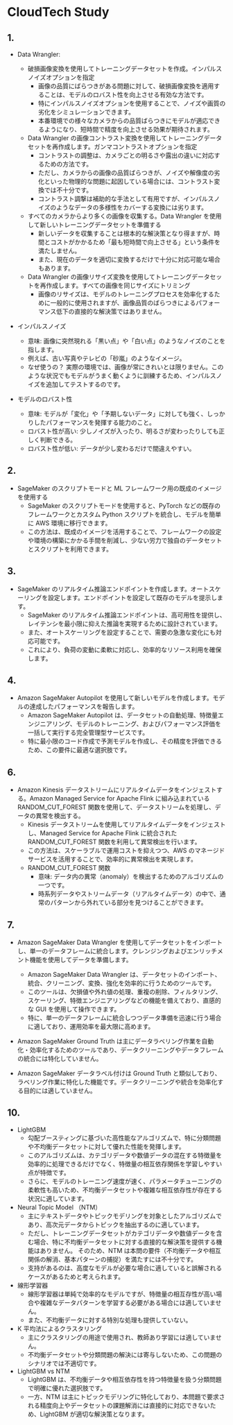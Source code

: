 # CloudTech Study

## 1.

- Data Wrangler:

  - 破損画像変換を使用してトレーニングデータセットを作成。インパルスノイズオプションを指定
    - 画像の品質にばらつきがある問題に対して、破損画像変換を適用することは、モデルのロバスト性を向上させる有効な方法です。
    - 特にインパルスノイズオプションを使用することで、ノイズや画質の劣化をシミュレーションできます。
    - 本番環境での様々なカメラからの品質ばらつきにモデルが適応できるようになり、短時間で精度を向上させる効果が期待されます。
  - Data Wrangler の画像コントラスト変換を使用してトレーニングデータセットを再作成します。ガンマコントラストオプションを指定
    - コントラストの調整は、カメラごとの明るさや露出の違いに対応するための方法です。
    - ただし、カメラからの画像の品質ばらつきが、ノイズや解像度の劣化といった物理的な問題に起因している場合には、コントラスト変換では不十分です。
    - コントラスト調撃は補助的な手法として有用ですが、インパルスノイズのようなデータの多様性をカバーする変換には劣ります。
  - すべてのカメラからより多くの画像を収集する。Data Wrangler を使用して新しいトレーニングデータセットを準備する
    - 新しいデータを収集することは根本的な解決策となり得ますが、時間とコストがかかるため「最も短時間で向上させる」という条件を満たしません。
    - また、現在のデータを適切に変換するだけで十分に対応可能な場合もあります。
  - Data Wrangler の画像リサイズ変換を使用してトレーニングデータセットを再作成します。すべての画像を同じサイズにトリミング
    - 画像のリサイズは、モデルのトレーニングプロセスを効率化するために一般的に使用されますが、画像品質のばらつきによるパフォーマンス低下の直接的な解決策ではありません。

- インパルスノイズ
  - 意味: 画像に突然現れる「黒い点」や「白い点」のようなノイズのことを指します。
  - 例えば、古い写真やテレビの「砂嵐」のようなイメージ。
  - なぜ使うの？ 実際の環境では、画像が常にきれいとは限りません。このような状況でもモデルがうまく動くように訓練するため、インパルスノイズを追加してテストするのです。
- モデルのロバスト性
  - 意味: モデルが「変化」や「予期しないデータ」に対しても強く、しっかりしたパフォーマンスを発揮する能力のこと。
  - ロバスト性が高い: 少しノイズが入ったり、明るさが変わったりしても正しく判断できる。
  - ロバスト性が低い: データが少し変わるだけで間違えやすい。

## 2.

- SageMaker のスクリプトモードと ML フレームワーク用の既成のイメージを使用する
  - SageMaker のスクリプトモードを使用すると、PyTorch などの既存のフレームワークとカスタム Python スクリプトを統合し、モデルを簡単に AWS 環境に移行できます。
  - この方法は、既成のイメージを活用することで、フレームワークの設定や環境の構築にかかる手間を削減し、少ない労力で独自のデータセットとスクリプトを利用できます。

## 3.

- SageMaker のリアルタイム推論エンドポイントを作成します。オートスケーリングを設定します。エンドポイントを設定して既存のモデルを提示します。
  - SageMaker のリアルタイム推論エンドポイントは、高可用性を提供し、レイテンシを最小限に抑えた推論を実現するために設計されています。
  - また、オートスケーリングを設定することで、需要の急激な変化にも対応可能です。
  - これにより、負荷の変動に柔軟に対応し、効率的なリソース利用を確保します。

## 4.

- Amazon SageMaker Autopilot を使用して新しいモデルを作成します。モデルの達成したパフォーマンスを報告します。
  - Amazon SageMaker Autopilot は、データセットの自動処理、特徴量エンジニアリング、モデルのトレーニング、およびパフォーマンス評価を一括して実行する完全管理型サービスです。
  - 特に最小限のコード作成で予測モデルを作成し、その精度を評価できるため、この要件に最適な選択肢です。

## 6.

- Amazon Kinesis データストリームにリアルタイムデータをインジェストする。Amazon Managed Service for Apache Flink に組み込まれている RANDOM_CUT_FOREST 関数を使用して、データストリームを処理し、データの異常を検出する。
  - Kinesis データストリームを使用してリアルタイムデータをインジェストし、Managed Service for Apache Flink に統合された RANDOM_CUT_FOREST 関数を利用して異常検出を行います。
  - この方法は、スケーラブルで運用コストを抑えつつ、AWS のマネージドサービスを活用することで、効率的に異常検出を実現します。
  - RANDOM_CUT_FOREST 関数
    - 意味: データ内の異常（anomaly）を検出するためのアルゴリズムの一つです。
    - 時系列データやストリームデータ（リアルタイムデータ）の中で、通常のパターンから外れている部分を見つけることができます。

## 7.

- Amazon SageMaker Data Wrangler を使用してデータセットをインポートし、単一のデータフレームに統合します。クレンジングおよびエンリッチメント機能を使用してデータを準備します。

  - Amazon SageMaker Data Wrangler は、データセットのインポート、統合、クリーニング、変換、強化を効率的に行うためのツールです。
  - このツールは、欠損値や外れ値の処理、重複の削除、フィルタリング、スケーリング、特徴エンジニアリングなどの機能を備えており、直感的な GUI を使用して操作できます。
  - 特に、単一のデータフレームに統合しつつデータ準備を迅速に行う場合に適しており、運用効率を最大限に高めます。

- Amazon SageMaker Ground Truth は主にデータラベリング作業を自動化・効率化するためのツールであり、データクリーニングやデータフレームの統合には特化していません。
- Amazon SageMaker データラベル付けは Ground Truth と類似しており、ラベリング作業に特化した機能です。データクリーニングや統合を効率化する目的には適していません。

## 10.

- LightGBM
  - 勾配ブースティングに基づいた高性能なアルゴリズムで、特に分類問題や不均衡データセットに対して優れた性能を発揮します。
  - このアルゴリズムは、カテゴリデータや数値データの混在する特徴量を効率的に処理できるだけでなく、特徴量の相互依存関係を学習しやすい点が特徴です。
  - さらに、モデルのトレーニング速度が速く、パラメータチューニングの柔軟性も高いため、不均衡データセットや複雑な相互依存性が存在する状況に適しています。
- Neural Topic Model （NTM）
  - 主にテキストデータやトピックモデリングを対象としたアルゴリズムであり、高次元データからトピックを抽出するのに適しています。
  - ただし、トレーニングデータセットがカテゴリデータや数値データを含む場合、特に不均衡データセットに対する直接的な解決策を提供する機能はありません。
    そのため、NTM は本問の要件（不均衡データや相互関係の解消、基本パターンの捕捉）を満たすには不十分です。
  - 支持があるのは、高度なモデルが必要な場合に適していると誤解されるケースがあるためと考えられます。
- 線形学習器
  - 線形学習器は単純で効率的なモデルですが、特徴量の相互存性が高い場合や複雑なデータパターンを学習する必要がある場合には適していません。
  - また、不均衡データに対する特別な処理も提供していない。
- K 平均法によるクラスタリング
  - 主にクラスタリングの用途で使用され、教師あり学習には適していません。
  - 不均衡データセットや分類問題の解決には寄与しないため、この問題のシナリオでは不適切です。
- LightGBM vs NTM
  - LightGBM は、不均衡データや相互依存性を持つ特徴量を扱う分類問題で明確に優れた選択肢です。
  - 一方、NTM は主にトピックモデリングに特化しており、本問題で要求される精度向上やデータセットの課題解消には直接的に対応できないため、LightGBM が適切な解決策となります。
